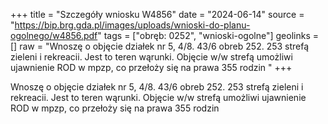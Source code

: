 +++
title = "Szczegóły wniosku W4856"
date = "2024-06-14"
source = "https://bip.brg.gda.pl/images/uploads/wnioski-do-planu-ogolnego/w4856.pdf"
tags = ["obręb: 0252", "wnioski-ogolne"]
geolinks = []
raw = "Wnoszę o objęcie działek nr 5, 4/8. 43/6 obreb 252. 253 strefą zieleni i rekreacii. Jest to teren wąrunki. Objęcie w/w strefą umożliwi ujawnienie ROD w mpzp, co przełoży się na prawa 355 rodzin "
+++

Wnoszę o objęcie działek nr 5, 4/8. 43/6 obreb 252. 253 strefą zieleni i rekreacii. Jest to teren
wąrunki. Objęcie w/w strefą umożliwi ujawnienie ROD w mpzp, co przełoży się na prawa 355 rodzin



